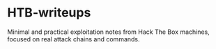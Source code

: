 # HTB-writeups
Minimal and practical exploitation notes from Hack The Box machines, focused on real attack chains and commands.
